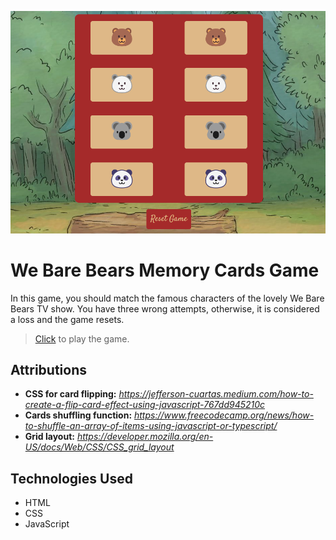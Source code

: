 ![Bears Cards Game](./bears-cards-game.png)
# We Bare Bears Memory Cards Game
In this game, you should match the famous characters of the lovely We Bare Bears TV show. You have three wrong attempts, otherwise, it is considered a loss and the game resets.

> [Click](https://abeer-rozba.github.io/Memory-Game/) to play the game.

## Attributions
* __CSS for card flipping:__ *https://jefferson-cuartas.medium.com/how-to-create-a-flip-card-effect-using-javascript-767dd945210c*
* __Cards shuffling function:__ *https://www.freecodecamp.org/news/how-to-shuffle-an-array-of-items-using-javascript-or-typescript/*
* __Grid layout:__ *https://developer.mozilla.org/en-US/docs/Web/CSS/CSS_grid_layout*

## Technologies Used
* HTML
* CSS
* JavaScript